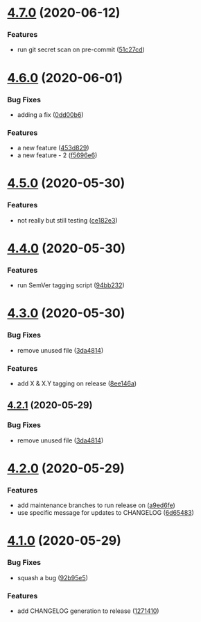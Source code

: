 # [4.7.0](https://github.com/st3v3nhunt/semantic-release-test/compare/4.6.0...4.7.0) (2020-06-12)


### Features

* run git secret scan on pre-commit ([51c27cd](https://github.com/st3v3nhunt/semantic-release-test/commit/51c27cdd325aa3a6f43285ecac838fcba187debf))

# [4.6.0](https://github.com/st3v3nhunt/semantic-release-test/compare/4.5.0...4.6.0) (2020-06-01)


### Bug Fixes

* adding a fix ([0dd00b6](https://github.com/st3v3nhunt/semantic-release-test/commit/0dd00b67d0741054011635b57844ad83f9a26574))


### Features

* a new feature ([453d829](https://github.com/st3v3nhunt/semantic-release-test/commit/453d8294d15021b579a4215c1cd189e60f7eea90))
* a new feature - 2 ([f5696e6](https://github.com/st3v3nhunt/semantic-release-test/commit/f5696e625fe3bead12169bec67bf186b0d726655))

# [4.5.0](https://github.com/st3v3nhunt/semantic-release-test/compare/4.4.0...4.5.0) (2020-05-30)


### Features

* not really but still testing ([ce182e3](https://github.com/st3v3nhunt/semantic-release-test/commit/ce182e378f444ebee644cd50f93d29efb4fc8fc5))

# [4.4.0](https://github.com/st3v3nhunt/semantic-release-test/compare/4.3.0...4.4.0) (2020-05-30)


### Features

* run SemVer tagging script ([94bb232](https://github.com/st3v3nhunt/semantic-release-test/commit/94bb2321f0ba091b53dcb404f3a010d76e0e3b4a))

# [4.3.0](https://github.com/st3v3nhunt/semantic-release-test/compare/4.2.0...4.3.0) (2020-05-30)


### Bug Fixes

* remove unused file ([3da4814](https://github.com/st3v3nhunt/semantic-release-test/commit/3da481410f295501e4808741f7079e6da0583622))


### Features

* add X & X.Y tagging on release ([8ee146a](https://github.com/st3v3nhunt/semantic-release-test/commit/8ee146af391c7c015d3620edd4f4d267b14364ab))

## [4.2.1](https://github.com/st3v3nhunt/semantic-release-test/compare/4.2.0...4.2.1) (2020-05-29)


### Bug Fixes

* remove unused file ([3da4814](https://github.com/st3v3nhunt/semantic-release-test/commit/3da481410f295501e4808741f7079e6da0583622))

# [4.2.0](https://github.com/st3v3nhunt/semantic-release-test/compare/4.1.0...4.2.0) (2020-05-29)


### Features

* add maintenance branches to run release on ([a9ed6fe](https://github.com/st3v3nhunt/semantic-release-test/commit/a9ed6fe0c5a98d8bde6577035436ff2fc6a12a37))
* use specific message for updates to CHANGELOG ([6d65483](https://github.com/st3v3nhunt/semantic-release-test/commit/6d65483421eae92a9d0a814c38eae3c108c665ca))

# [4.1.0](https://github.com/st3v3nhunt/semantic-release-test/compare/4.0.0...4.1.0) (2020-05-29)


### Bug Fixes

* squash a bug ([92b95e5](https://github.com/st3v3nhunt/semantic-release-test/commit/92b95e577ca942234b9528fb9c39f8f04535bc94))


### Features

* add CHANGELOG generation to release ([1271410](https://github.com/st3v3nhunt/semantic-release-test/commit/127141034f9c16bbbfb246f3ab91f0bc4dc17358))
